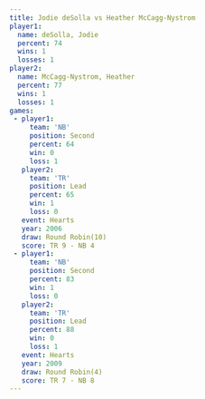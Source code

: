 ```yaml
---
title: Jodie deSolla vs Heather McCagg-Nystrom
player1:                       
  name: deSolla, Jodie         
  percent: 74                  
  wins: 1                      
  losses: 1                    
player2:                       
  name: McCagg-Nystrom, Heather
  percent: 77                  
  wins: 1                      
  losses: 1                    
games:
 - player1:          
     team: 'NB'      
     position: Second
     percent: 64     
     win: 0          
     loss: 1         
   player2:        
     team: 'TR'    
     position: Lead
     percent: 65   
     win: 1        
     loss: 0       
   event: Hearts        
   year: 2006           
   draw: Round Robin(10)
   score: TR 9 - NB 4   
 - player1:          
     team: 'NB'      
     position: Second
     percent: 83     
     win: 1          
     loss: 0         
   player2:        
     team: 'TR'    
     position: Lead
     percent: 88   
     win: 0        
     loss: 1       
   event: Hearts       
   year: 2009          
   draw: Round Robin(4)
   score: TR 7 - NB 8  
---
```

